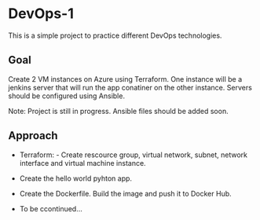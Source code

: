 # DevOps-1

This is a simple project to practice different DevOps technologies.

## Goal
Create 2 VM instances on Azure using Terraform. One instance will be a jenkins server that will run the app conatiner on the other instance. Servers should be configured using Ansible.

Note: Project is still in progress. Ansible files should be added soon.

## Approach

- Terraform:
           - Create rescource group, virtual network, subnet, network interface and virtual machine instance.
- Create the hello world pyhton app.

- Create the Dockerfile. Build the image and push it to Docker Hub.

- To be ccontinued...
